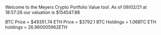 Welcome to the Meyers Crypto Portfolio Value tool. 
As of 09/02/21 at 18:57:26 our valuation is $154547.88 

BTC Price = $49351.74
 ETH Price = $3792.1
BTC Holdings = 1.06BTC
 ETH holdings = 26.960005962ETH 
